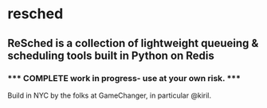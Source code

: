 # resched
## ReSched is a collection of lightweight queueing & scheduling tools built in Python on Redis

### *** COMPLETE work in progress- use at your own risk. ***

Build in NYC by the folks at GameChanger, in particular @kiril.
